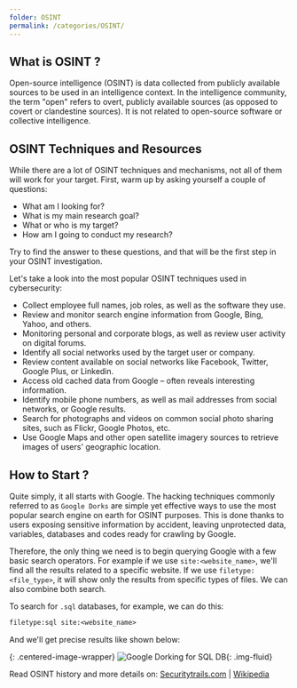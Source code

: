 ```yaml
---
folder: OSINT
permalink: /categories/OSINT/
---
```


## What is OSINT ?

Open-source intelligence (OSINT) is data collected from publicly available sources to be used in an intelligence context. In the intelligence community, the term "open" refers to overt, publicly available sources (as opposed to covert or clandestine sources). It is not related to open-source software or collective intelligence.

## OSINT Techniques and Resources

While there are a lot of OSINT techniques and mechanisms, not all of them will work for your target. First, warm up by asking yourself a couple of questions:

- What am I looking for?
- What is my main research goal?
- What or who is my target?
- How am I going to conduct my research?

Try to find the answer to these questions, and that will be the first step in your OSINT investigation.

Let's take a look into the most popular OSINT techniques used in cybersecurity:

- Collect employee full names, job roles, as well as the software they use.
- Review and monitor search engine information from Google, Bing, Yahoo, and others.
- Monitoring personal and corporate blogs, as well as review user activity on digital forums.
- Identify all social networks used by the target user or company.
- Review content available on social networks like Facebook, Twitter, Google Plus, or Linkedin.
- Access old cached data from Google – often reveals interesting information.
- Identify mobile phone numbers, as well as mail addresses from social networks, or Google results.
- Search for photographs and videos on common social photo sharing sites, such as Flickr, Google Photos, etc.
- Use Google Maps and other open satellite imagery sources to retrieve images of users' geographic location.

## How to Start ?

Quite simply, it all starts with Google. The hacking techniques commonly referred to as `Google Dorks` are simple yet effective ways to use the most popular search engine on earth for OSINT purposes. This is done thanks to users exposing sensitive information by accident, leaving unprotected data, variables, databases and codes ready for crawling by Google.

Therefore, the only thing we need is to begin querying Google with a few basic search operators. For example if we use `site:<website_name>`, we'll find all the results related to a specific website. If we use `filetype:<file_type>`, it will show only the results from specific types of files. We can also combine both search.

To search for `.sql` databases, for example, we can do this:

```txt
filetype:sql site:<website_name>
```

And we'll get precise results like shown below:

{: .centered-image-wrapper} 
![Google Dorking for SQL DB](https://res.cloudinary.com/chankruze/image/upload/v1589583031/LUC/Category/OSINT/Screenshot_20200516_041515.png){: .img-fluid}

Read OSINT history and more details on:
[Securitytrails.com](https://securitytrails.com/blog/what-is-osint-how-can-i-make-use-of-it) |
[Wikipedia](https://en.wikipedia.org/wiki/Open-source_intelligence)